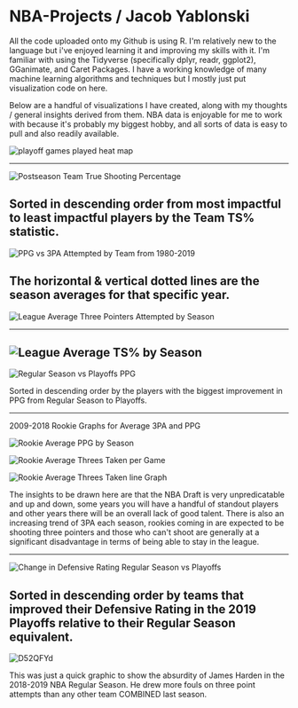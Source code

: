 # NBA-Projects / Jacob Yablonski

All the code uploaded onto my Github is using R.  I'm relatively new to the language but i've enjoyed learning it and improving my skills with it.  I'm familiar with using the Tidyverse (specifically dplyr, readr, ggplot2), GGanimate, and Caret Packages.  I have a working knowledge of many machine learning algorithms and techniques but I mostly just put visualization code on here.  

Below are a handful of visualizations I have created, along with my thoughts / general insights derived from them.  NBA data is enjoyable for me to work with because it's probably my biggest hobby, and all sorts of data is easy to pull and also readily available.

![playoff games played heat map](https://user-images.githubusercontent.com/16946556/61893972-35be5580-aec4-11e9-9cd6-cb1c91617239.png)

------------------------------------------------------------------------------------------------------------------------------------------

![Postseason Team True Shooting Percentage](https://user-images.githubusercontent.com/16946556/61836158-ce58c500-ae33-11e9-84aa-064a42b06ea2.gif)

Sorted in descending order from most impactful to least impactful players by the Team TS% statistic.  
------------------------------------------------------------------------------------------------------------------------------------------

![PPG vs 3PA Attempted by Team from 1980-2019](https://user-images.githubusercontent.com/16946556/61255477-9956bf00-a71d-11e9-893f-55dec5c029df.gif)

The horizontal & vertical dotted lines are the season averages for that specific year.
------------------------------------------------------------------------------------------------------------------------------------------

![League Average Three Pointers Attempted by Season](https://user-images.githubusercontent.com/16946556/61552600-1da28e00-aa0d-11e9-907d-6ab109be2ee5.gif)

------------------------------------------------------------------------------------------------------------------------------------------

![League Average TS% by Season](https://user-images.githubusercontent.com/16946556/61324601-b0ea8200-a7c7-11e9-8b47-061751cbad90.gif)
------------------------------------------------------------------------------------------------------------------------------------------
![Regular Season vs Playoffs PPG](https://user-images.githubusercontent.com/16946556/61835749-f8a98300-ae31-11e9-86f3-cfc0a1b1b357.gif)

Sorted in descending order by the players with the biggest improvement in PPG from Regular Season to Playoffs.


------------------------------------------------------------------------------------------------------------------------------------------
2009-2018 Rookie Graphs for Average 3PA and PPG

![Rookie Average PPG by Season](https://user-images.githubusercontent.com/16946556/61489738-34d77200-a960-11e9-995c-d84008188740.gif)

![Rookie Average Threes Taken per Game](https://user-images.githubusercontent.com/16946556/61489754-428cf780-a960-11e9-9884-b0aea8274eda.gif)

![Rookie Average Threes Taken line Graph](https://user-images.githubusercontent.com/16946556/61489765-4de02300-a960-11e9-91a9-9ae78ca1c544.gif)

The insights to be drawn here are that the NBA Draft is very unpredicatable and up and down, some years you will have a handful of standout players and other years there will be an overall lack of good talent.  There is also an increasing trend of 3PA each season, rookies coming in are expected to be shooting three pointers and those who can't shoot are generally at a significant disadvantage in terms of being able to stay in the league.  

------------------------------------------------------------------------------------------------------------------------------------------
![Change in Defensive Rating Regular Season vs Playoffs](https://user-images.githubusercontent.com/16946556/61836331-b46bb200-ae34-11e9-84ce-faaa3aee0aab.gif)

Sorted in descending order by teams that improved their Defensive Rating in the 2019 Playoffs relative to their Regular Season equivalent.  
------------------------------------------------------------------------------------------------------------------------------------------
![D52QFYd](https://user-images.githubusercontent.com/16946556/62069350-ee4e0700-b1ec-11e9-85bb-0df6f4c838c9.png)

This was just a quick graphic to show the absurdity of James Harden in the 2018-2019 NBA Regular Season.  He drew more fouls on three point attempts than any other team COMBINED last season.

